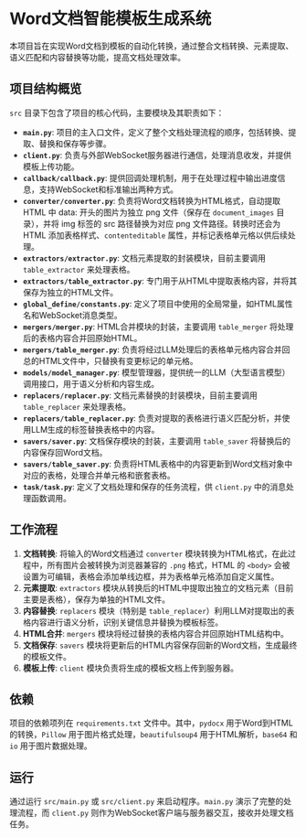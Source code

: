 # Word文档智能模板生成系统

本项目旨在实现Word文档到模板的自动化转换，通过整合文档转换、元素提取、语义匹配和内容替换等功能，提高文档处理效率。

## 项目结构概览

`src` 目录下包含了项目的核心代码，主要模块及其职责如下：

- **`main.py`**: 项目的主入口文件，定义了整个文档处理流程的顺序，包括转换、提取、替换和保存等步骤。
- **`client.py`**: 负责与外部WebSocket服务器进行通信，处理消息收发，并提供模板上传功能。
- **`callback/callback.py`**: 提供回调处理机制，用于在处理过程中输出进度信息，支持WebSocket和标准输出两种方式。
- **`converter/converter.py`**: 负责将Word文档转换为HTML格式，自动提取 HTML 中 data: 开头的图片为独立 png 文件（保存在 `document_images` 目录），并将 img 标签的 src 路径替换为对应 png 文件路径。转换时还会为 HTML 添加表格样式、`contenteditable` 属性，并标记表格单元格以供后续处理。
- **`extractors/extractor.py`**: 文档元素提取的封装模块，目前主要调用 `table_extractor` 来处理表格。
- **`extractors/table_extractor.py`**: 专门用于从HTML中提取表格内容，并将其保存为独立的HTML文件。
- **`global_define/constants.py`**: 定义了项目中使用的全局常量，如HTML属性名和WebSocket消息类型。
- **`mergers/merger.py`**: HTML合并模块的封装，主要调用 `table_merger` 将处理后的表格内容合并回原始HTML。
- **`mergers/table_merger.py`**: 负责将经过LLM处理后的表格单元格内容合并回总的HTML文件中，只替换有变更标记的单元格。
- **`models/model_manager.py`**: 模型管理器，提供统一的LLM（大型语言模型）调用接口，用于语义分析和内容生成。
- **`replacers/replacer.py`**: 文档元素替换的封装模块，目前主要调用 `table_replacer` 来处理表格。
- **`replacers/table_replacer.py`**: 负责对提取的表格进行语义匹配分析，并使用LLM生成的标签替换表格中的内容。
- **`savers/saver.py`**: 文档保存模块的封装，主要调用 `table_saver` 将替换后的内容保存回Word文档。
- **`savers/table_saver.py`**: 负责将HTML表格中的内容更新到Word文档对象中对应的表格，处理合并单元格和嵌套表格。
- **`task/task.py`**: 定义了文档处理和保存的任务流程，供 `client.py` 中的消息处理函数调用。

## 工作流程

1. **文档转换**: 将输入的Word文档通过 `converter` 模块转换为HTML格式，在此过程中，所有图片会被转换为浏览器兼容的 `.png` 格式，HTML 的 `<body>` 会被设置为可编辑，表格会添加单线边框，并为表格单元格添加自定义属性。
2. **元素提取**: `extractors` 模块从转换后的HTML中提取出独立的文档元素（目前主要是表格），保存为单独的HTML文件。
3. **内容替换**: `replacers` 模块（特别是 `table_replacer`）利用LLM对提取出的表格内容进行语义分析，识别关键信息并替换为模板标签。
4. **HTML合并**: `mergers` 模块将经过替换的表格内容合并回原始HTML结构中。
5. **文档保存**: `savers` 模块将更新后的HTML内容保存回新的Word文档，生成最终的模板文件。
6. **模板上传**: `client` 模块负责将生成的模板文档上传到服务器。

## 依赖

项目的依赖项列在 `requirements.txt` 文件中。其中，`pydocx` 用于Word到HTML的转换，`Pillow` 用于图片格式处理，`beautifulsoup4` 用于HTML解析，`base64` 和 `io` 用于图片数据处理。

## 运行

通过运行 `src/main.py` 或 `src/client.py` 来启动程序。`main.py` 演示了完整的处理流程，而 `client.py` 则作为WebSocket客户端与服务器交互，接收并处理文档任务。